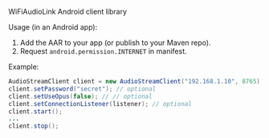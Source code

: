 WiFiAudioLink Android client library


Usage (in an Android app):


1. Add the AAR to your app (or publish to your Maven repo).
2. Request `android.permission.INTERNET` in manifest.


Example:


```java
AudioStreamClient client = new AudioStreamClient("192.168.1.10", 8765);
client.setPassword("secret"); // optional
client.setUseOpus(false); // // optional
client.setConnectionListener(listener); // optional
client.start();
...
client.stop();
